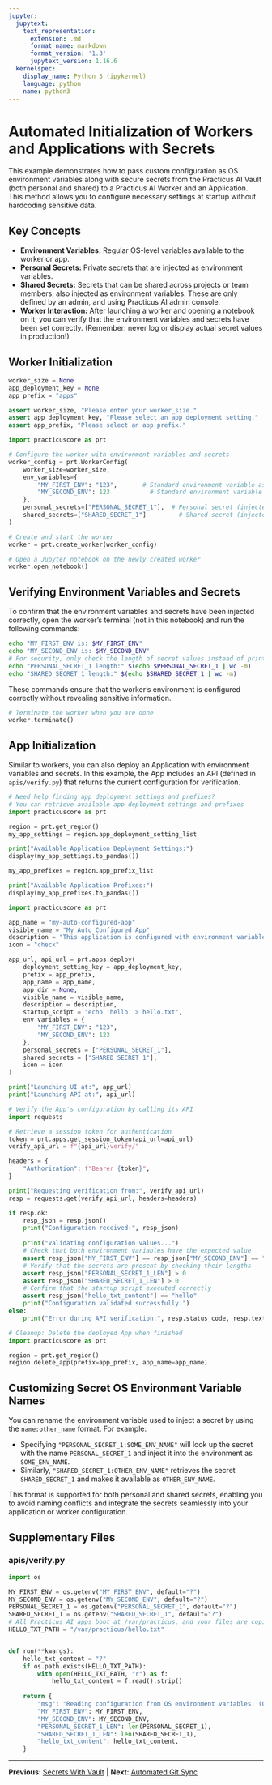 ```yaml
---
jupyter:
  jupytext:
    text_representation:
      extension: .md
      format_name: markdown
      format_version: '1.3'
      jupytext_version: 1.16.6
  kernelspec:
    display_name: Python 3 (ipykernel)
    language: python
    name: python3
---
```


# Automated Initialization of Workers and Applications with Secrets

This example demonstrates how to pass custom configuration as OS environment variables along with secure secrets from the Practicus AI Vault (both personal and shared) to a Practicus AI Worker and an Application. This method allows you to configure necessary settings at startup without hardcoding sensitive data.

## Key Concepts
- **Environment Variables:** Regular OS-level variables available to the worker or app.
- **Personal Secrets:** Private secrets that are injected as environment variables.
- **Shared Secrets:** Secrets that can be shared across projects or team members, also injected as environment variables. These are only defined by an admin, and using Practicus AI admin console.
- **Worker Interaction:** After launching a worker and opening a notebook on it, you can verify that the environment variables and secrets have been set correctly. (Remember: never log or display actual secret values in production!)

## Worker Initialization

```python
worker_size = None
app_deployment_key = None 
app_prefix = "apps"
```

```python
assert worker_size, "Please enter your worker_size."
assert app_deployment_key, "Please select an app deployment setting."
assert app_prefix, "Please select an app prefix."
```

```python
import practicuscore as prt

# Configure the worker with environment variables and secrets
worker_config = prt.WorkerConfig(
    worker_size=worker_size,
    env_variables={
        "MY_FIRST_ENV": "123",       # Standard environment variable as a string
        "MY_SECOND_ENV": 123           # Standard environment variable as a number
    },
    personal_secrets=["PERSONAL_SECRET_1"],  # Personal secret (injected as an environment variable)
    shared_secrets=["SHARED_SECRET_1"]         # Shared secret (injected as an environment variable)
)

# Create and start the worker
worker = prt.create_worker(worker_config)

# Open a Jupyter notebook on the newly created worker
worker.open_notebook()
```

<!-- #region -->
## Verifying Environment Variables and Secrets

To confirm that the environment variables and secrets have been injected correctly, open the worker’s terminal (not in this notebook) and run the following commands:

```bash
echo "MY_FIRST_ENV is: $MY_FIRST_ENV"
echo "MY_SECOND_ENV is: $MY_SECOND_ENV"
# For security, only check the length of secret values instead of printing them
echo "PERSONAL_SECRET_1 length:" $(echo $PERSONAL_SECRET_1 | wc -m)
echo "SHARED_SECRET_1 length:" $(echo $SHARED_SECRET_1 | wc -m)
```

These commands ensure that the worker’s environment is configured correctly without revealing sensitive information.
<!-- #endregion -->

```python
# Terminate the worker when you are done
worker.terminate()
```

## App Initialization

Similar to workers, you can also deploy an Application with environment variables and secrets. In this example, the App includes an API (defined in `apis/verify.py`) that returns the current configuration for verification.

```python
# Need help finding app deployment settings and prefixes?
# You can retrieve available app deployment settings and prefixes
import practicuscore as prt

region = prt.get_region()
my_app_settings = region.app_deployment_setting_list

print("Available Application Deployment Settings:")
display(my_app_settings.to_pandas())

my_app_prefixes = region.app_prefix_list

print("Available Application Prefixes:")
display(my_app_prefixes.to_pandas())
```

```python
import practicuscore as prt

app_name = "my-auto-configured-app"
visible_name = "My Auto Configured App"
description = "This application is configured with environment variables and secrets."
icon = "check"

app_url, api_url = prt.apps.deploy(
    deployment_setting_key = app_deployment_key,
    prefix = app_prefix,
    app_name = app_name,
    app_dir = None,
    visible_name = visible_name,
    description = description,
    startup_script = "echo 'hello' > hello.txt",
    env_variables = {
        "MY_FIRST_ENV": "123",
        "MY_SECOND_ENV": 123
    },
    personal_secrets = ["PERSONAL_SECRET_1"],
    shared_secrets = ["SHARED_SECRET_1"],
    icon = icon
)

print("Launching UI at:", app_url)
print("Launching API at:", api_url)
```

```python
# Verify the App's configuration by calling its API
import requests

# Retrieve a session token for authentication
token = prt.apps.get_session_token(api_url=api_url)
verify_api_url = f"{api_url}verify/"

headers = {
    "Authorization": f"Bearer {token}",
}

print("Requesting verification from:", verify_api_url)
resp = requests.get(verify_api_url, headers=headers)

if resp.ok:
    resp_json = resp.json()
    print("Configuration received:", resp_json)
    
    print("Validating configuration values...")
    # Check that both environment variables have the expected value
    assert resp_json["MY_FIRST_ENV"] == resp_json["MY_SECOND_ENV"] == "123"
    # Verify that the secrets are present by checking their lengths
    assert resp_json["PERSONAL_SECRET_1_LEN"] > 0 
    assert resp_json["SHARED_SECRET_1_LEN"] > 0 
    # Confirm that the startup script executed correctly
    assert resp_json["hello_txt_content"] == "hello"
    print("Configuration validated successfully.")
else:
    print("Error during API verification:", resp.status_code, resp.text)
```

```python
# Cleanup: Delete the deployed App when finished
import practicuscore as prt

region = prt.get_region()
region.delete_app(prefix=app_prefix, app_name=app_name)
```

## Customizing Secret OS Environment Variable Names

You can rename the environment variable used to inject a secret by using the `name:other_name` format. For example:

- Specifying `"PERSONAL_SECRET_1:SOME_ENV_NAME"` will look up the secret with the name `PERSONAL_SECRET_1` and inject it into the environment as `SOME_ENV_NAME`.
- Similarly, `"SHARED_SECRET_1:OTHER_ENV_NAME"` retrieves the secret `SHARED_SECRET_1` and makes it available as `OTHER_ENV_NAME`.

This format is supported for both personal and shared secrets, enabling you to avoid naming conflicts and integrate the secrets seamlessly into your application or worker configuration.



## Supplementary Files

### apis/verify.py
```python
import os 

MY_FIRST_ENV = os.getenv("MY_FIRST_ENV", default="?")
MY_SECOND_ENV = os.getenv("MY_SECOND_ENV", default="?")
PERSONAL_SECRET_1 = os.getenv("PERSONAL_SECRET_1", default="?")
SHARED_SECRET_1 = os.getenv("SHARED_SECRET_1", default="?")
# All Practicus AI apps boot at /var/practicus, and your files are copied here.
HELLO_TXT_PATH = "/var/practicus/hello.txt"


def run(**kwargs):
    hello_txt_content = "?"
    if os.path.exists(HELLO_TXT_PATH):
        with open(HELLO_TXT_PATH, "r") as f:
            hello_txt_content = f.read().strip()
    
    return {
        "msg": "Reading configuration from OS environment variables. (Only length of secrets for security)",
        "MY_FIRST_ENV": MY_FIRST_ENV,
        "MY_SECOND_ENV": MY_SECOND_ENV,
        "PERSONAL_SECRET_1_LEN": len(PERSONAL_SECRET_1),
        "SHARED_SECRET_1_LEN": len(SHARED_SECRET_1),
        "hello_txt_content": hello_txt_content,
    }

```


---

**Previous**: [Secrets With Vault](../secrets-with-vault.md) | **Next**: [Automated Git Sync](../automated-git-sync.md)
